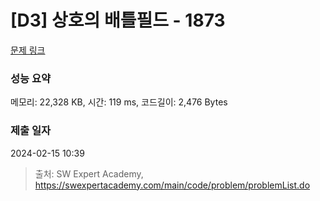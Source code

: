 # [D3] 상호의 배틀필드 - 1873 

[문제 링크](https://swexpertacademy.com/main/code/problem/problemDetail.do?contestProbId=AV5LyE7KD2ADFAXc) 

### 성능 요약

메모리: 22,328 KB, 시간: 119 ms, 코드길이: 2,476 Bytes

### 제출 일자

2024-02-15 10:39



> 출처: SW Expert Academy, https://swexpertacademy.com/main/code/problem/problemList.do